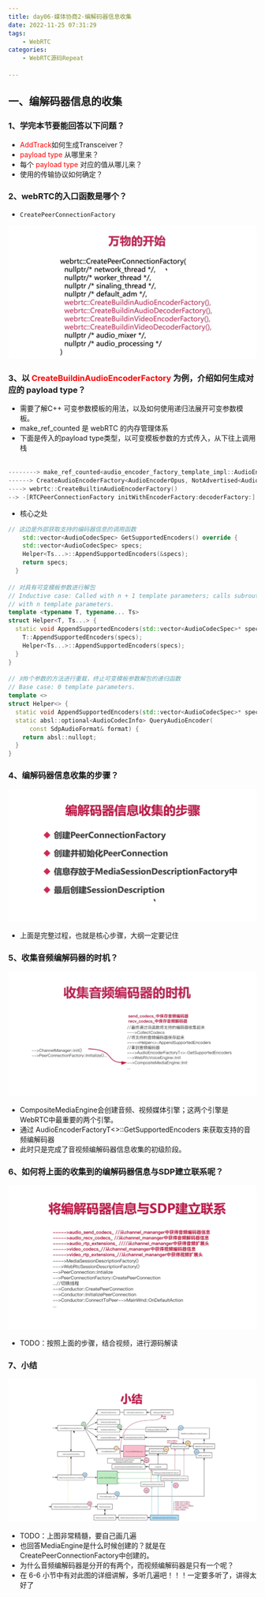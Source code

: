 ```yaml
---
title: day06-媒体协商2-编解码器信息收集
date: 2022-11-25 07:31:29
tags: 
	- WebRTC
categories: 
	- WebRTC源码Repeat

---
```




## 一、编解码器信息的收集

### 1、学完本节要能回答以下问题？

- <font color="red">AddTrack</font>如何生成Transceiver？
- <font color="red">payload type</font> 从哪里来？
- 每个 <font color="red">payload type</font> 对应的值从哪儿来？
- 使用的传输协议如何确定？



### 2、webRTC的入口函数是哪个？

- `CreatePeerConnectionFactory`



![image-20221125065917777](day06-媒体协商2-编解码器信息收集/image-20221125065917777.png)



### 3、以 <font color="red">CreateBuildinAudioEncoderFactory</font> 为例，介绍如何生成对应的 payload type？



- 需要了解C++ 可变参数模板的用法，以及如何使用递归法展开可变参数模板。
- make_ref_counted 是 webRTC 的内存管理体系
- 下面是传入的payload type类型，以可变模板参数的方式传入，从下往上调用栈

```c++

--------> make_ref_counted<audio_encoder_factory_template_impl::AudioEncoderFactoryT<Ts...>>(nullptr)
------> CreateAudioEncoderFactory<AudioEncoderOpus, NotAdvertised<AudioEncoderMultiChannelOpus>,AudioEncoderG711, NotAdvertised<AudioEncoderL16>>()
----> webrtc::CreateBuiltinAudioEncoderFactory()
--> -[RTCPeerConnectionFactory initWithEncoderFactory:decoderFactory:]
```

- 核心之处

```c++
// 这边是外部获取支持的编码器信息的调用函数
	std::vector<AudioCodecSpec> GetSupportedEncoders() override {
    std::vector<AudioCodecSpec> specs;
    Helper<Ts...>::AppendSupportedEncoders(&specs);
    return specs;
  }

// 对具有可变模板参数进行解包
// Inductive case: Called with n + 1 template parameters; calls subroutines
// with n template parameters.
template <typename T, typename... Ts>
struct Helper<T, Ts...> {
  static void AppendSupportedEncoders(std::vector<AudioCodecSpec>* specs) {
    T::AppendSupportedEncoders(specs);
    Helper<Ts...>::AppendSupportedEncoders(specs);
  }
}

// 对0个参数的方法进行重载，终止可变模板参数解包的递归函数
// Base case: 0 template parameters.
template <>
struct Helper<> {
  static void AppendSupportedEncoders(std::vector<AudioCodecSpec>* specs) {}
  static absl::optional<AudioCodecInfo> QueryAudioEncoder(
      const SdpAudioFormat& format) {
    return absl::nullopt;
  }
}

```



### 4、编解码器信息收集的步骤？

![image-20221125070735719](day06-媒体协商2-编解码器信息收集/image-20221125070735719.png)

- 上面是完整过程，也就是核心步骤，大纲一定要记住



### 5、收集音频编解码器的时机？

![image-20221125070836017](day06-媒体协商2-编解码器信息收集/image-20221125070836017.png)

- CompositeMediaEngine会创建音频、视频媒体引擎；这两个引擎是WebRTC中最重要的两个引擎。
- 通过 AudioEncoderFactoryT<>::GetSupportedEncoders 来获取支持的音频编解码器
- 此时只是完成了音视频编解码器信息收集的初级阶段。



### 6、如何将上面的收集到的编解码器信息与SDP建立联系呢？

![image-20221125070926354](day06-媒体协商2-编解码器信息收集/image-20221125070926354.png)

- TODO：按照上面的步骤，结合视频，进行源码解读



### 7、小结

![image-20221125071118047](day06-媒体协商2-编解码器信息收集/image-20221125071118047.png)

- TODO：上图非常精髓，要自己画几遍
- 也回答MediaEngine是什么时候创建的？就是在CreatePeerConnectionFactory中创建的。
- 为什么音频编解码器是分开的有两个，而视频编解码器是只有一个呢？
- 在 6-6 小节中有对此图的详细讲解，多听几遍吧！！！一定要多听了，讲得太好了







